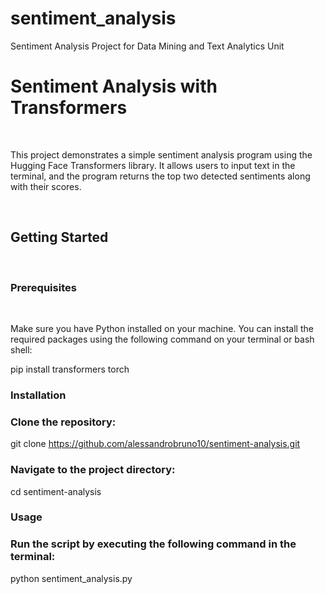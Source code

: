 # sentiment_analysis
Sentiment Analysis Project for Data Mining and Text Analytics Unit

# Sentiment Analysis with Transformers​

​

This project demonstrates a simple sentiment analysis program using the Hugging Face Transformers library. It allows users to input text in the terminal, and the program returns the top two detected sentiments along with their scores.​

​

## Getting Started​

​

### Prerequisites​

​

Make sure you have Python installed on your machine. You can install the required packages using the following command on your terminal or bash shell:​

pip install transformers torch​


### Installation​

### Clone the repository:​

git clone https://github.com/alessandrobruno10/sentiment-analysis.git​
​

### Navigate to the project directory:​

cd sentiment-analysis​
​

### Usage​

### Run the script by executing the following command in the terminal:​

python sentiment_analysis.py​

​
